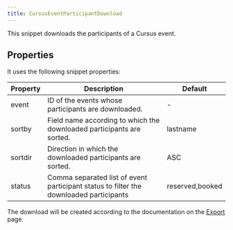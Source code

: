 ```yaml
---
title: CursusEventParticipantDownload
---
```


This snippet downloads the participants of a Cursus event.

## Properties

It uses the following snippet properties:

| Property | Description                                                                            | Default         |
|----------|----------------------------------------------------------------------------------------|-----------------|
| event    | ID of the events whose participants are downloaded.                                    | -               |
| sortby   | Field name according to which the downloaded participants are sorted.                  | lastname        |
| sortdir  | Direction in which the downloaded participants are sorted.                             | ASC             |
| status   | Comma separated list of event participant status to filter the downloaded participants | reserved,booked |

The download will be created according to the documentation on the
[Export](../08_Export.md) page.
